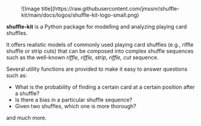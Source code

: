 <figure markdown>
  ![Image title](https://raw.githubusercontent.com/jmssnr/shuffle-kit/main/docs/logos/shuffle-kit-logo-small.png)
</figure>

**shuffle-kit** is a Python package for modelling and analyzing playing card shuffles.

It offers realistic models of commonly used playing card shuffles (e.g., riffle shuffle or strip cuts) that can be composed into complex shuffle sequences such as the well-known _riffle, riffle, strip, riffle, cut_ sequence.

Several utility functions are provided to make it easy to answer questions such as:

- What is the probability of finding a certain card at a certain position after a shuffle?
- Is there a bias in a particular shuffle sequence?
- Given two shuffles, which one is more thorough?

and much more.